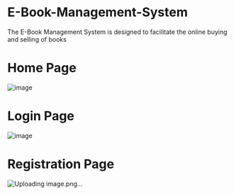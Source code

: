 # E-Book-Management-System
The E-Book Management System is designed to facilitate the online buying and selling of books

# Home Page
![image](https://github.com/Rohit-Jagadale/E-Book-Management-System/assets/163968622/7df2f254-e780-4b10-a450-4e0fea0adad3)

# Login Page
![image](https://github.com/Rohit-Jagadale/E-Book-Management-System/assets/163968622/e75674a2-421d-445d-8ed8-7990696a0c29)

# Registration Page
![Uploading image.png…]()

